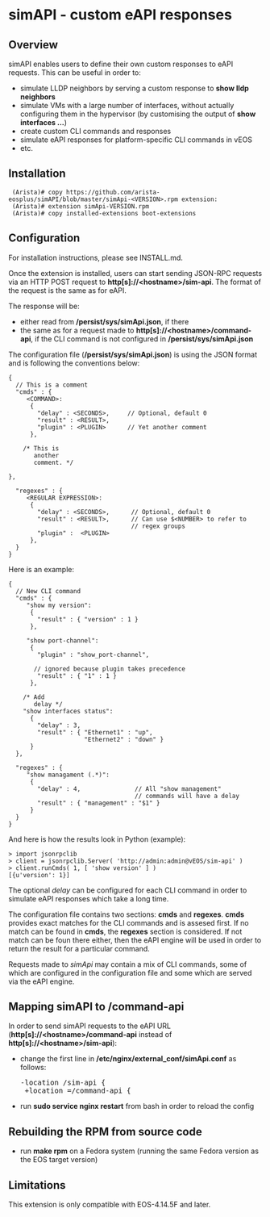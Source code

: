 # simAPI - custom eAPI responses

## Overview
simAPI enables users to define their own custom responses to eAPI requests. This can be useful in order to:
 - simulate LLDP neighbors by serving a custom response to **show lldp neighbors**
 - simulate VMs with a large number of interfaces, without actually configuring them in the hypervisor (by customising the output of **show interfaces ...**)
 - create custom CLI commands and responses
 - simulate eAPI responses for platform-specific CLI commands in vEOS
 - etc.

## Installation

     (Arista)# copy https://github.com/arista-eosplus/simAPI/blob/master/simApi-<VERSION>.rpm extension:
     (Arista)# extension simApi-VERSION.rpm
     (Arista)# copy installed-extensions boot-extensions

## Configuration
For installation instructions, please see INSTALL.md.

Once the extension is installed, users can start sending JSON-RPC requests via an HTTP POST request to **http[s]://\<hostname\>/sim-api**. The format of the request is the same as for eAPI.

The response will be:
 - either read from **/persist/sys/simApi.json**, if there
 - the same as for a request made to **http[s]://\<hostname\>/command-api**, if the CLI command is not configured in **/persist/sys/simApi.json**

The configuration file (**/persist/sys/simApi.json**) is using the JSON format and is following the conventions below:

```
{
  // This is a comment
  "cmds" : {
     <COMMAND>:
      { 
        "delay" : <SECONDS>,     // Optional, default 0       
        "result" : <RESULT>,
        "plugin" : <PLUGIN>      // Yet another comment
      },

    /* This is
       another 
       comment. */

},

  "regexes" : {
     <REGULAR EXPRESSION>:
      { 
        "delay" : <SECONDS>,      // Optional, default 0       
        "result" : <RESULT>,      // Can use $<NUMBER> to refer to 
                                  // regex groups
        "plugin" :  <PLUGIN>
      },
  }
}
```

Here is an example:
```
{
  // New CLI command
  "cmds" : {
     "show my version": 
      { 
        "result" : { "version" : 1 } 
      },

     "show port-channel":                        
      {                                          
        "plugin" : "show_port-channel",          
                                                 
       // ignored because plugin takes precedence
        "result" : { "1" : 1 }                   
      },

    /* Add
       delay */
    "show interfaces status": 
      { 
        "delay" : 3,
        "result" : { "Ethernet1" : "up",
                     "Ethernet2" : "down" } 
      }
  },

  "regexes" : {
     "show managament (.*)": 
      { 
        "delay" : 4,               // All "show management" 
                                   // commands will have a delay
        "result" : { "management" : "$1" } 
      }
  }
}
```

And here is how the results look in Python (example):
```
> import jsonrpclib
> client = jsonrpclib.Server( 'http://admin:admin@vEOS/sim-api' )
> client.runCmds( 1, [ 'show version' ] )
[{u'version': 1}]
```

The optional *delay* can be configured for each CLI command in order to simulate eAPI responses which take a long time.

The configuration file contains two sections: **cmds** and **regexes**. **cmds** provides exact matches for the CLI commands and is assesed first. If no match can be found in **cmds**, the **regexes** section is considered. If not match can be foun there either, then the eAPI engine will be used in order to return the result for a particular command.

Requests made to *simApi* may contain a mix of CLI commands, some of which are configured in the configuration file and some which are served via the eAPI engine.

## Mapping simAPI to /command-api
In order to send simAPI requests to the eAPI URL (**http[s]://\<hostname\>/command-api** instead of **http[s]://\<hostname\>/sim-api**):

 - change the first line in **/etc/nginx/external_conf/simApi.conf** as follows:

    <pre>-location /sim-api {
    +location =/command-api {</pre>

 - run **sudo service nginx restart** from bash in order to reload the config

## Rebuilding the RPM from source code

 - run **make rpm** on a Fedora system (running the same Fedora version as the EOS target version)

## Limitations

This extension is only compatible with EOS-4.14.5F and later.
